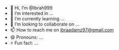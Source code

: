 - 👋 Hi, I’m @Ibrah999
- 👀 I’m interested in ...
- 🌱 I’m currently learning ...
- 💞️ I’m looking to collaborate on ...
- 📫 How to reach me on ibraadamz97@gmail.com
- 😄 Pronouns: ...
- ⚡ Fun fact: ...

<!---
Ibrah999/Ibrah999 is a ✨ special ✨ repository because its `README.md` (this file) appears on your GitHub profile.
You can click the Preview link to take a look at your changes.
--->
